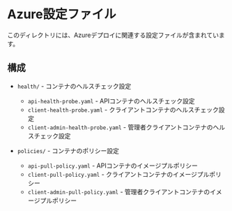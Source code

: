 # Azure設定ファイル

このディレクトリには、Azureデプロイに関連する設定ファイルが含まれています。

## 構成

- `health/` - コンテナのヘルスチェック設定
  - `api-health-probe.yaml` - APIコンテナのヘルスチェック設定
  - `client-health-probe.yaml` - クライアントコンテナのヘルスチェック設定
  - `client-admin-health-probe.yaml` - 管理者クライアントコンテナのヘルスチェック設定
  
- `policies/` - コンテナのポリシー設定
  - `api-pull-policy.yaml` - APIコンテナのイメージプルポリシー
  - `client-pull-policy.yaml` - クライアントコンテナのイメージプルポリシー
  - `client-admin-pull-policy.yaml` - 管理者クライアントコンテナのイメージプルポリシー
